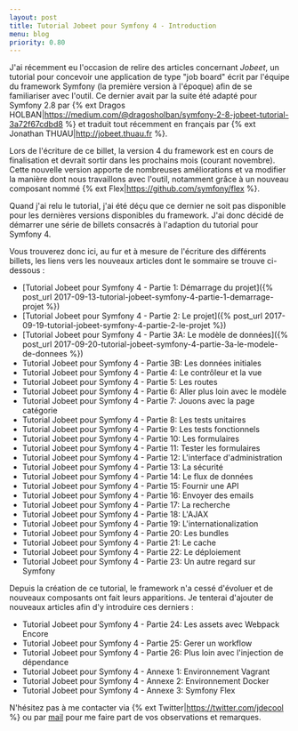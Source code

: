 ```yaml
---
layout: post
title: Tutorial Jobeet pour Symfony 4 - Introduction
menu: blog
priority: 0.80
---
```


J'ai récemment eu l'occasion de relire des articles concernant *Jobeet*, un 
tutorial pour concevoir une application de type "job board" écrit par l'équipe
du framework Symfony (la première version à l'époque) afin de se familiariser
avec l'outil. Ce dernier avait par la suite été adapté pour Symfony 2.8 par 
{% ext Dragos HOLBAN|https://medium.com/@dragosholban/symfony-2-8-jobeet-tutorial-3a72f67cdbd8 %} 
et traduit tout récemment en français par {% ext Jonathan THUAU|http://jobeet.thuau.fr %}.

Lors de l'écriture de ce billet, la version 4 du framework est en cours
de finalisation et devrait sortir dans les prochains mois (courant novembre).
Cette nouvelle version apporte de nombreuses améliorations et va modifier la
manière dont nous travaillons avec l'outil, notamment grâce à un nouveau
composant nommé {% ext Flex|https://github.com/symfony/flex %}.

Quand j'ai relu le tutorial, j'ai été déçu que ce dernier ne soit pas disponible
pour les dernières versions disponibles du framework. J'ai donc décidé de démarrer
une série de billets consacrés à l'adaption du tutorial pour Symfony 4.

Vous trouverez donc ici, au fur et à mesure de l'écriture des différents billets,
les liens vers les nouveaux articles dont le sommaire se trouve ci-dessous :

* [Tutorial Jobeet pour Symfony 4 - Partie 1: Démarrage du projet]({% post_url 2017-09-13-tutorial-jobeet-symfony-4-partie-1-demarrage-projet %})
* [Tutorial Jobeet pour Symfony 4 - Partie 2: Le projet]({% post_url 2017-09-19-tutorial-jobeet-symfony-4-partie-2-le-projet %})
* [Tutorial Jobeet pour Symfony 4 - Partie 3A: Le modèle de données]({% post_url 2017-09-20-tutorial-jobeet-symfony-4-partie-3a-le-modele-de-donnees %})
* Tutorial Jobeet pour Symfony 4 - Partie 3B: Les données initiales
* Tutorial Jobeet pour Symfony 4 - Partie 4: Le contrôleur et la vue
* Tutorial Jobeet pour Symfony 4 - Partie 5: Les routes
* Tutorial Jobeet pour Symfony 4 - Partie 6: Aller plus loin avec le modèle
* Tutorial Jobeet pour Symfony 4 - Partie 7: Jouons avec la page catégorie
* Tutorial Jobeet pour Symfony 4 - Partie 8: Les tests unitaires
* Tutorial Jobeet pour Symfony 4 - Partie 9: Les tests fonctionnels
* Tutorial Jobeet pour Symfony 4 - Partie 10: Les formulaires
* Tutorial Jobeet pour Symfony 4 - Partie 11: Tester les formulaires
* Tutorial Jobeet pour Symfony 4 - Partie 12: L'interface d'administration
* Tutorial Jobeet pour Symfony 4 - Partie 13: La sécurité
* Tutorial Jobeet pour Symfony 4 - Partie 14: Le flux de données
* Tutorial Jobeet pour Symfony 4 - Partie 15: Fournir une API
* Tutorial Jobeet pour Symfony 4 - Partie 16: Envoyer des emails
* Tutorial Jobeet pour Symfony 4 - Partie 17: La recherche
* Tutorial Jobeet pour Symfony 4 - Partie 18: L'AJAX
* Tutorial Jobeet pour Symfony 4 - Partie 19: L'internationalization
* Tutorial Jobeet pour Symfony 4 - Partie 20: Les bundles
* Tutorial Jobeet pour Symfony 4 - Partie 21: Le cache
* Tutorial Jobeet pour Symfony 4 - Partie 22: Le déploiement
* Tutorial Jobeet pour Symfony 4 - Partie 23: Un autre regard sur Symfony

Depuis la création de ce tutorial, le framework n'a cessé d'évoluer et de nouveaux
composants ont fait leurs apparitions. Je tenterai d'ajouter de nouveaux articles
afin d'y introduire ces derniers :

* Tutorial Jobeet pour Symfony 4 - Partie 24: Les assets avec Webpack Encore
* Tutorial Jobeet pour Symfony 4 - Partie 25: Gerer un workflow
* Tutorial Jobeet pour Symfony 4 - Partie 26: Plus loin avec l'injection de dépendance
* Tutorial Jobeet pour Symfony 4 - Annexe 1: Environnement Vagrant
* Tutorial Jobeet pour Symfony 4 - Annexe 2: Environnement Docker
* Tutorial Jobeet pour Symfony 4 - Annexe 3: Symfony Flex

N'hésitez pas à me contacter via {% ext Twitter|https://twitter.com/jdecool %} ou
par [mail](mailto:contact@jdecool.fr) pour me faire part de vos observations et
remarques.
